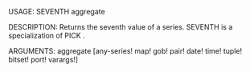 USAGE:
     SEVENTH aggregate 

DESCRIPTION:
     Returns the seventh value of a series.
     SEVENTH is a specialization of PICK .

ARGUMENTS:
    aggregate [any-series! map! gob! pair! date! time! tuple! bitset! port! varargs!]

